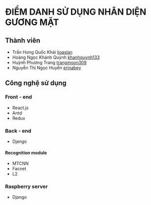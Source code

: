 # ĐIỂM DANH SỬ DỤNG NHÂN DIỆN GƯƠNG MẶT
## Thành viên
* Trần Hưng Quốc Khải [lioaslan](https://github.com//lioaslan)
* Hoàng Ngọc Khánh Quỳnh [khanhquynh133](https://github.com/khanhquynh133)
* Huỳnh Phương Trang [trangmoon309](https://github.com/trangmoon309)
* Nguyễn Thị Ngọc Huyền [erinabey](https://github.com/erinabbey)
## Công nghệ sử dụng
### Front - end
* React.js
* Antd
* Redux
### Back - end
* Django
#### Recognition module
* MTCNN
* Facnet
* L2
### Raspberry server
* Django
